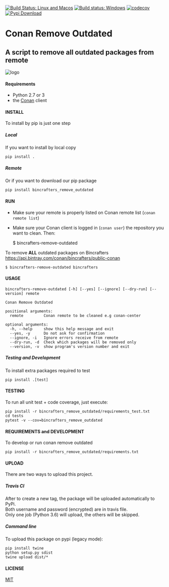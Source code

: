 [![Build Status: Linux and Macos](https://travis-ci.org/bincrafters/bincrafters-remove-outdated.svg?branch=master)](https://travis-ci.org/bincrafters/bincrafters-remove-outdated)
[![Build status: Windows](https://ci.appveyor.com/api/projects/status/github/bincrafters/bincrafters-remove-outdated?svg=true)](https://ci.appveyor.com/project/bincrafters/bincrafters-remove-outdated)
[![codecov](https://codecov.io/gh/bincrafters/bincrafters-remove-outdated/branch/master/graph/badge.svg)](https://codecov.io/gh/bincrafters/bincrafters-remove-outdated)
[![Pypi Download](https://img.shields.io/badge/download-pypi-blue.svg)](https://pypi.python.org/pypi/bincrafters-remove-outdated)

# Conan Remove Outdated

## A script to remove all outdated packages from remote

![logo](logo.png)

#### Requirements
  * Python 2.7 or 3
  * the [Conan](https://conan.io) client

#### INSTALL
To install by pip is just one step

##### Local
If you want to install by local copy

    pip install .

##### Remote
Or if you want to download our pip package

    pip install bincrafters_remove_outdated

#### RUN

- Make sure your remote is properly listed on Conan remote list (`conan remote list`)
- Make sure your Conan client is logged in (`conan user`) the repository you want to clean. Then:

    $ bincrafters-remove-outdated <repository>

To remove **ALL** outdated packages on Bincrafters https://api.bintray.com/conan/bincrafters/public-conan

    $ bincrafters-remove-outdated bincrafters

#### USAGE

```
bincrafters-remove-outdated [-h] [--yes] [--ignore] [--dry-run] [--version] remote

Conan Remove Outdated

positional arguments:
  remote         Conan remote to be cleaned e.g conan-center

optional arguments:
  -h, --help     show this help message and exit
  --yes, -y      Do not ask for confirmation
  --ignore, -i   Ignore errors receive from remote
  --dry-run, -d  Check which packages will be removed only
  --version, -v  show program's version number and exit
```

##### Testing and Development
To install extra packages required to test

    pip install .[test]


#### TESTING
To run all unit test + code coverage, just execute:

    pip install -r bincrafters_remove_outdated/requirements_test.txt
    cd tests
    pytest -v --cov=bincrafters_remove_outdated


#### REQUIREMENTS and DEVELOPMENT
To develop or run conan remove outdated

    pip install -r bincrafters_remove_outdated/requirements.txt


#### UPLOAD
There are two ways to upload this project.

##### Travis CI
After to create a new tag, the package will be uploaded automatically to PyPi.  
Both username and password (encrypted) are in travis file.  
Only one job (Python 3.6) will upload, the others will be skipped.


##### Command line
To upload this package on pypi (legacy mode):

    pip install twine
    python setup.py sdist
    twine upload dist/*


#### LICENSE
[MIT](LICENSE.md)
